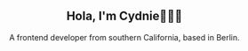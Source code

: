 <h2 align="center">Hola, I'm Cydnie👩🏽‍💻</h2>
<p align="center">A frontend developer from southern California, based in Berlin.</p>
